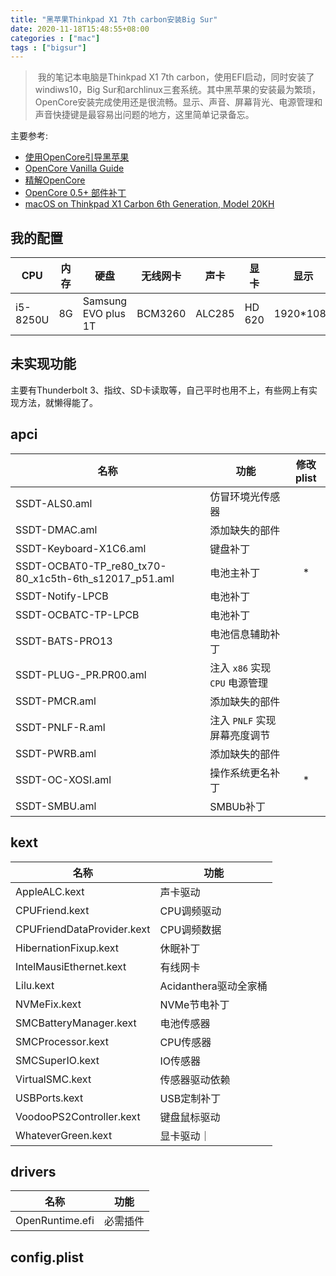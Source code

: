 ```yaml
---
title: "黑苹果Thinkpad X1 7th carbon安装Big Sur"
date: 2020-11-18T15:48:55+08:00
categories : ["mac"]
tags : ["bigsur"]
---
```

> 我的笔记本电脑是Thinkpad X1 7th carbon，使用EFI启动，同时安装了windiws10，Big Sur和archlinux三套系统。其中黑苹果的安装最为繁琐，OpenCore安装完成使用还是很流畅。显示、声音、屏幕背光、电源管理和声音快捷键是最容易出问题的地方，这里简单记录备忘。

主要参考:
* [使用OpenCore引导黑苹果](https://blog.xjn819.com/post/opencore-guide.html)
* [OpenCore Vanilla Guide](https://khronokernel-2.gitbook.io/opencore-vanilla-desktop-guide/)
* [精解OpenCore](https://blog.daliansky.net/OpenCore-BootLoader.html)
* [OpenCore 0.5+ 部件补丁](https://github.com/daliansky/OC-littl)
* [macOS on Thinkpad X1 Carbon 6th Generation, Model 20KH](https://github.com/tylernguyen/x1c6-hackintosh)

## 我的配置
|CPU|内存|硬盘|无线网卡|声卡|显卡|显示|
|---|----|----|--------|----|----|----|
|i5-8250U|8G|Samsung EVO plus 1T|BCM3260|ALC285|HD 620|1920*1080|
## 未实现功能

主要有Thunderbolt 3、指纹、SD卡读取等，自己平时也用不上，有些网上有实现方法，就懒得能了。

## apci
|名称|功能|修改plist|
|----|----|:-------:|
|SSDT-ALS0.aml|仿冒环境光传感器||
|SSDT-DMAC.aml|添加缺失的部件||
|SSDT-Keyboard-X1C6.aml|键盘补丁||
|SSDT-OCBAT0-TP_re80_tx70-80_x1c5th-6th_s12017_p51.aml|电池主补丁|*|
|SSDT-Notify-LPCB|电池补丁||
|SSDT-OCBATC-TP-LPCB|电池补丁||
|SSDT-BATS-PRO13|电池信息辅助补丁||
|SSDT-PLUG-_PR.PR00.aml|注入 `x86` 实现 `CPU` 电源管理||
|SSDT-PMCR.aml|添加缺失的部件||
|SSDT-PNLF-R.aml|注入 `PNLF` 实现屏幕亮度调节||
|SSDT-PWRB.aml|添加缺失的部件||
|SSDT-OC-XOSI.aml|操作系统更名补丁|*|
|SSDT-SMBU.aml|SMBUb补丁|
## kext
|名称|功能|
|----|----|
|AppleALC.kext|声卡驱动|
|CPUFriend.kext|CPU调频驱动|
|CPUFriendDataProvider.kext|CPU调频数据|
|HibernationFixup.kext|休眠补丁|
|IntelMausiEthernet.kext|有线网卡|
|Lilu.kext|Acidanthera驱动全家桶|
|NVMeFix.kext|NVMe节电补丁|
|SMCBatteryManager.kext|电池传感器|
|SMCProcessor.kext|CPU传感器|
|SMCSuperIO.kext|IO传感器|
|VirtualSMC.kext|传感器驱动依赖|
|USBPorts.kext|USB定制补丁|
|VoodooPS2Controller.kext|键盘鼠标驱动|
|WhateverGreen.kext|显卡驱动｜
## drivers
|名称|功能|
|----|----|
|OpenRuntime.efi|必需插件|
## config.plist

